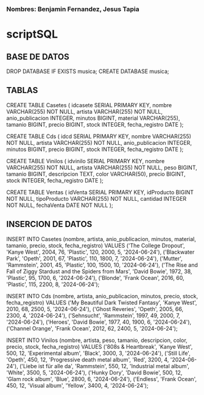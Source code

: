 ### Nombres: Benjamin Fernandez, Jesus Tapia

# scriptSQL

## BASE DE DATOS

DROP DATABASE IF EXISTS musica;
CREATE DATABASE musica;

## TABLAS

CREATE TABLE Casetes (
    idcasete SERIAL PRIMARY KEY,
    nombre VARCHAR(255) NOT NULL,
    artista VARCHAR(255) NOT NULL,
    anio_publicacion INTEGER,
    minutos BIGINT,
    material VARCHAR(255),
    tamanio BIGINT,
    precio BIGINT,
    stock INTEGER,
    fecha_registro DATE
);


CREATE TABLE Cds (
    idcd SERIAL PRIMARY KEY,
    nombre VARCHAR(255) NOT NULL,
    artista VARCHAR(255) NOT NULL,
    anio_publicacion INTEGER,
    minutos BIGINT,
    precio BIGINT,
    stock INTEGER,
    fecha_registro DATE
);

CREATE TABLE Vinilos (
    idvinilo SERIAL PRIMARY KEY,
    nombre VARCHAR(255) NOT NULL,
    artista VARCHAR(255) NOT NULL,
    peso BIGINT,
    tamanio BIGINT,
    descripcion TEXT,
    color VARCHAR(50),
    precio BIGINT,
    stock INTEGER,
    fecha_registro DATE
);

CREATE TABLE Ventas (
    idVenta SERIAL PRIMARY KEY,
    idProducto BIGINT NOT NULL,
    tipoProducto VARCHAR(255) NOT NULL,
    cantidad INTEGER NOT NULL,
    fechaVenta DATE NOT NULL
);

## INSERCION DE DATOS

INSERT INTO Casetes (nombre, artista, anio_publicacion, minutos, material, tamanio, precio, stock, fecha_registro)
VALUES 
('The College Dropout', 'Kanye West', 2004, 76, 'Plastic', 120, 2000, 5, '2024-06-24'),
('Blackwater Park', 'Opeth', 2001, 67, 'Plastic', 110, 1800, 7, '2024-06-24'),
('Mutter', 'Rammstein', 2001, 45, 'Plastic', 100, 1500, 10, '2024-06-24'),
('The Rise and Fall of Ziggy Stardust and the Spiders from Mars', 'David Bowie', 1972, 38, 'Plastic', 95, 1700, 6, '2024-06-24'),
('Blonde', 'Frank Ocean', 2016, 60, 'Plastic', 115, 2200, 8, '2024-06-24');

INSERT INTO Cds (nombre, artista, anio_publicacion, minutos, precio, stock, fecha_registro)
VALUES 
('My Beautiful Dark Twisted Fantasy', 'Kanye West', 2010, 68, 2500, 5, '2024-06-24'),
('Ghost Reveries', 'Opeth', 2005, 66, 2300, 4, '2024-06-24'),
('Sehnsucht', 'Rammstein', 1997, 49, 2000, 7, '2024-06-24'),
('Heroes', 'David Bowie', 1977, 40, 1900, 6, '2024-06-24'),
('Channel Orange', 'Frank Ocean', 2012, 62, 2400, 5, '2024-06-24');

INSERT INTO Vinilos (nombre, artista, peso, tamanio, descripcion, color, precio, stock, fecha_registro)
VALUES 
('808s & Heartbreak', 'Kanye West', 500, 12, 'Experimental album', 'Black', 3000, 3, '2024-06-24'),
('Still Life', 'Opeth', 450, 12, 'Progressive death metal album', 'Red', 3200, 4, '2024-06-24'),
('Liebe ist für alle da', 'Rammstein', 550, 12, 'Industrial metal album', 'White', 3500, 5, '2024-06-24'),
('Hunky Dory', 'David Bowie', 500, 12, 'Glam rock album', 'Blue', 2800, 6, '2024-06-24'),
('Endless', 'Frank Ocean', 450, 12, 'Visual album', 'Yellow', 3400, 4, '2024-06-24');
